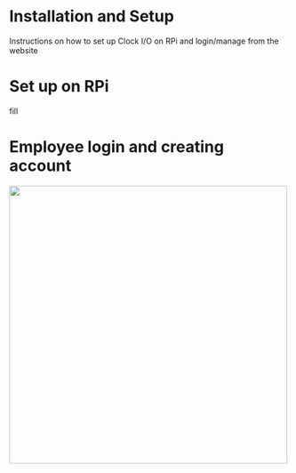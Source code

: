 # Installation and Setup
Instructions on how to set up Clock I/O on RPi and login/manage from the website
# Set up on RPi
fill

# Employee login and creating account


<img src="https://github.com/Chummy2/web-api/img/login.png" height="500px" width="500px">



